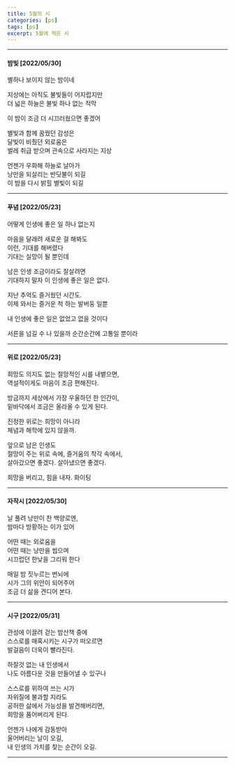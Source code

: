 ```yaml
---
title: 5월의 시
categories: [ps]
tags: [ps]
excerpt: 5월에 적은 시
---
```



***

#### 밤빛 [2022/05/30]

별하나 보이지 않는 밤이네  

지상에는 아직도 불빛들이 어지럽지만  
더 넓은 하늘은 불빛 하나 없는 적막  

이 밤이 조금 더 시끄러웠으면 좋겠어  

별빛과 함께 꿈꿨던 감성은  
달빛이 비췄던 외로움은  
벌레 취급 받으며 관속으로 사라지는 지상  

언젠가 우화해 하늘로 날아가   
낭만을 되살리는 반딧불이 되길  
이 밤을 다시 밝힐 별빛이 되길  


***


#### 푸념 [2022/05/23]

어떻게 인생에 좋은 일 하나 없는지  

마음을 달래려 새로운 걸 해봐도  
이런, 기대를 해버렸다   
기대는 실망이 될 뿐인데  

남은 인생 조금이라도 잘살려면  
기대하지 말자 이 인생에 좋은 일은 없다.  

지난 추억도 즐거웠던 시간도.  
이제 와서는 즐거운 척 하는 발버둥 일뿐  

내 인생에 좋은 일은 없었고 없을 것이다   

서른을 넘길 수 나 있을까 순간순간에 고통일 뿐이라  


***


#### 위로 [2022/05/23]

희망도 의지도 없는 절망적인 시를 내뱉으면,   
역설적이게도 마음이 조금 편해진다.  

방금까지 세상에서 가장 우울하던 한 인간이,  
밑바닥에서 조금은 올라올 수 있게 된다.  

진정한 위로는 희망이 아니라  
체념과 해학에 있지 않을까.  

앞으로 남은 인생도  
절망이 주는 위로 속에, 즐거움의 착각 속에서,   
살아갔으면 좋겠다. 살아냈으면 좋겠다.   

희망을 버리고, 힘을 내자. 화이팅


***


#### 자작시 [2022/05/30]

날 풀려 낭만이 찬 백양로엔,  
밤마다 방황하는 이가 있어  

어떤 때는 외로움을  
어떤 때는 낭만을 씹으며  
시끄럽던 한낮을 그리워 한다  

매일 밤 짓누르는 번뇌에  
시가 그의 위안이 되어주어   
조금 더 삶을 견디어 본다.  


***


#### 시구 [2022/05/31]

관성에 이끌려 걷는 밤산책 중에  
스스로를 매혹시키는 시구가 떠오르면  
발걸음이 더욱이 빨라진다.  

하잘것 없는 내 인생에서  
나도 아름다운 것을 만들어낼 수 있구나  

스스로를 위하여 쓰는 시가   
자위질에 불과할 지라도  
공허한 삶에서 가능성을 발견해버리면,  
희망을 품어버리게 된다.  

언젠가 나에게 감동받아  
울어버리는 날이 오길,  
내 인생의 가치를 찾는 순간이 오길.  


***
